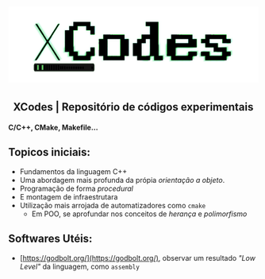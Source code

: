 <h1 align="center"><img src='.img/codx.png' alt='Logo'></h1>

<h2 align="center">XCodes | Repositório de códigos experimentais</h2>

#### C/C++, CMake, Makefile...

## Topicos iniciais:
  - Fundamentos da linguagem C++
  - Uma abordagem mais profunda da própia _orientação a objeto_.
  - Programação de forma _procedural_
  - E montagem de infraestrutara
  - Utilização mais arrojada de automatizadores como `cmake`
    - Em POO, se aprofundar nos conceitos de _herança_ e _polimorfismo_

## Softwares Utéis:
  - [https://godbolt.org/](https://godbolt.org/), observar um resultado _"Low Level"_ da linguagem, como `assembly`
